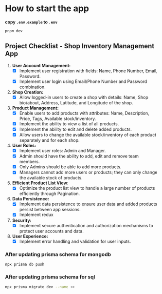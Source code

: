 # How to start the app

**copy `.env.example` to `.env`**

```bash
pnpm dev

```

## Project Checklist - Shop Inventory Management App

1. **User Account Management:**
   - [x] Implement user registration with fields: Name, Phone Number, Email, Password.
   - [x] Implement user login using Email/Phone Number and Password combination.

2. **Shop Creation:**
   - [x] Allow logged-in users to create a shop with details: Name, Shop bio/about, Address, Latitude, and Longitude of the shop.

3. **Product Management:**
   - [x] Enable users to add products with attributes: Name, Description, Price, Tags, Available stock/inventory.
   - [x] Implement the ability to view a list of all products.
   - [x] Implement the ability to edit and delete added products.
   - [x] Allow users to change the available stock/inventory of each product separately and for each shop.

4. **User Roles:**
   - [x] Implement user roles: Admin and Manager.
   - [x] Admin should have the ability to add, edit and remove team members.
   - [x] Only Admins should be able to add more products.
   - [x] Managers cannot add more users or products; they can only change the available stock of products.

5. **Efficient Product List View:**
   - [x] Optimize the product list view to handle a large number of products efficiently through Pagination.

6. **Data Persistence:**
   - [x] Implement data persistence to ensure user data and added products persist between app sessions.
   - [x] Implement redux

7. **Security:**
   - [x] Implement secure authentication and authorization mechanisms to protect user accounts and data.

8. **User Experience:**
   - [x] Implement error handling and validation for user inputs.

### After updating prisma schema for mongodb

```sh
npx prisma db push
```

### After updating prisma schema for sql

```sh
npx prisma migrate dev --name <>
```
